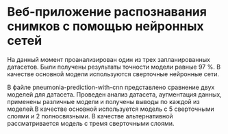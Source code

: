 # Веб-приложение распознавания снимков с помощью нейронных сетей
На данный момент проанализирован один из трех запланированных датасетов. Были получены результаты точности модели равные 97 %. В качестве основной модели используются сверточные нейронные сети.

В файле pneumonia-prediction-with-cnn представлено сравнение двух моделей для датасета. Проведен анализ датасета, аугментация данных, применены различные модели и получены выводы по каждой из моделей.В качестве основной используется модель с 5 сверточными слоями и 2 полносвязными. В качестве альтернативной рассматривается модель с тремя сверточными слоями.
